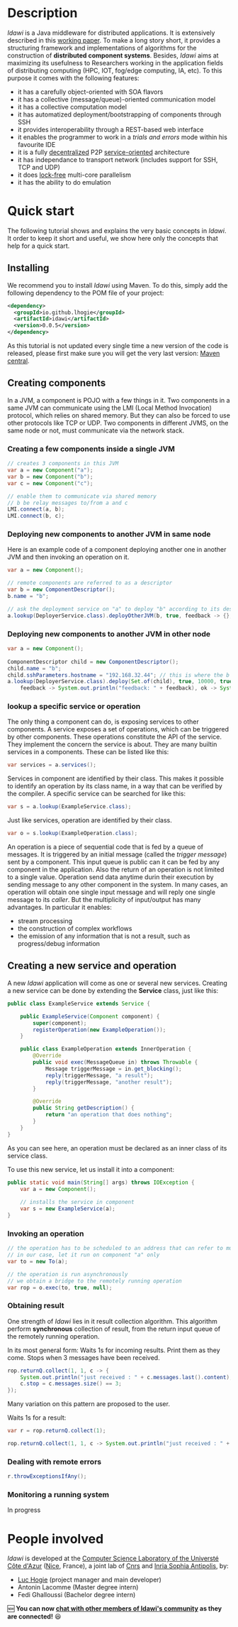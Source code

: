 # Description

*Idawi* is a Java middleware for distributed applications. It is extensively described in this [working paper](https://hal.archives-ouvertes.fr/hal-03562184). To make a long story short, it provides a structuring framework and implementations of algorithms for the construction of **distributed component systems**. Besides, *Idawi* aims at maximizing its usefulness to Researchers working in the application fields of distributing computing (HPC, IOT, fog/edge computing, IA, etc).
To this purpose it comes with the following features:
- it has a carefully object-oriented with SOA flavors
- it has a collective (message/queue)-oriented communication model
- it has a collective computation model
- it has automatized deployment/bootstrapping of components through SSH
- it provides interoperability through a REST-based web interface
- it enables the programmer to work in a *trials and errors* mode within his favourite IDE
- it is a fully [decentralized](https://en.wikipedia.org/wiki/Decentralised_system) P2P [service-oriented](https://en.wikipedia.org/wiki/Service-oriented_architecture) architecture
- it has independance to transport network (includes support for SSH, TCP and UDP)
- it does [lock-free](https://preshing.com/20120612/an-introduction-to-lock-free-programming/) multi-core parallelism
- it has the ability to do emulation




# Quick start
The following tutorial shows and explains the very basic concepts in *Idawi*. It order to keep it short and useful, we show here only the concepts that help for a quick start.
## Installing

We recommend you to install *Idawi* using Maven. To do this, simply add the following dependency to the POM file of your project:
```.xml
<dependency>
  <groupId>io.github.lhogie</groupId>
  <artifactId>idawi</artifactId>
  <version>0.0.5</version>
</dependency>
```
As this tutorial is not updated every single time a new version of the code is released, please first make sure you will get the very last version: [Maven central](https://search.maven.org/artifact/io.github.lhogie/idawi).

## Creating components
In a JVM, a component is POJO with a few things in it.
Two components in a same JVM can communicate using the LMI (Local Method Invocation) protocol, which relies on shared memory. But they can also be forced to use other protocols like TCP or UDP. Two components in different JVMS, on the same node or not, must communicate via the network stack.

### Creating a few components inside a single JVM
```java
// creates 3 components in this JVM
var a = new Component("a");
var b = new Component("b");
var c = new Component("c");

// enable them to communicate via shared memory
// b be relay messages to/from a and c
LMI.connect(a, b);
LMI.connect(b, c);
```
### Deploying new components to another JVM in same node

Here is an example code of a component deploying another one in another JVM and then invoking an operation on it.
```java
var a = new Component();

// remote components are referred to as a descriptor
var b = new ComponentDescriptor();
b.name = "b";

// ask the deployment service on "a" to deploy "b" according to its description
a.lookup(DeployerService.class).deployOtherJVM(b, true, feedback -> {}, ok -> {});
```
### Deploying new components to another JVM in other node
```java
var a = new Component();
		
ComponentDescriptor child = new ComponentDescriptor();
child.name = "b";
child.sshParameters.hostname = "192.168.32.44"; // this is where the b will be deployed to
a.lookup(DeployerService.class).deploy(Set.of(child), true, 10000, true,
	feedback -> System.out.println("feedback: " + feedback), ok -> System.out.println("peer ok: " + ok));
```


### lookup a specific service or operation
The only thing a component can do, is exposing services to other components. A service exposes a set of operations, which can be triggered by other components. These operations constitute the API of the service. They implement the concern the service is about. They are many builtin services in a components. These can be listed like this:
```java
var services = a.services();
```

Services in component are identified by their class.  This makes it possible to identify an operation by its class name, in a way that can be verified by the compiler.
A specific service can be searched for like this:
```java
var s = a.lookup(ExampleService.class);
```

Just like services, operation are identified by their class.
```java
var o = s.lookup(ExampleOperation.class);
```
An operation is a  piece of sequential code that is fed by a queue of messages. It is triggered by an initial message (called the *trigger message*) sent by a component. This input queue is public can it can be fed by any component in the application. Also the return of an operation is not limited to a single value. Operation send data anytime durin their execution by sending message to any other component in the system.
In many cases, an operation will obtain one single input message and will reply one single message to its *caller*. But the multiplicity of input/output has many advantages. In particular it enables:
- stream processing
- the construction of complex workflows
- the emission of any information that is not a result, such as progress/debug information

## Creating a new service and operation
A new *Idawi* application will come as one or several new services.
Creating a new service can be done by extending the __Service__ class, just like this:
```java
public class ExampleService extends Service {

	public ExampleService(Component component) {
		super(component);
		registerOperation(new ExampleOperation());
	}

	public class ExampleOperation extends InnerOperation {
		@Override
		public void exec(MessageQueue in) throws Throwable {
			Message triggerMessage = in.get_blocking();
			reply(triggerMessage, "a result");
			reply(triggerMessage, "another result");
		}

		@Override
		public String getDescription() {
			return "an operation that does nothing";
		}
	}
}
```
As you can see here, an operation must be declared as an inner class of its service class.


To use this new service, let us install it into a component:

```java
public static void main(String[] args) throws IOException {
	var a = new Component();
	
	// installs the service in component
	var s = new ExampleService(a);
}
```


### Invoking an operation
```java
// the operation has to be scheduled to an address that can refer to multiple components
// in our case, let it run on component "a" only
var to = new To(a);

// the operation is run asynchronously
// we obtain a bridge to the remotely running operation
var rop = o.exec(to, true, null);
```

### Obtaining result
One strength of *Idawi* lies in it result collection algorithm. This algorithm perform __synchronous__ collection of result, from the return input queue of the remotely running operation.

In its most general form:
Waits 1s for incoming results. Print them as they come.
Stops when 3 messages have been received.
```java
rop.returnQ.collect(1, 1, c -> {
	System.out.println("just received : " + c.messages.last().content);
	c.stop = c.messages.size() == 3;
});
```

Many variation on this pattern are proposed to the user.

Waits 1s for a result:
```java
var r = rop.returnQ.collect(1);
```

```java
rop.returnQ.collect(1, 1, c -> System.out.println("just received : " + c.messages.last().content));
```


### Dealing with remote errors
```java
r.throwExceptionsIfAny();
```

### Monitoring a running system
In progress

# People involved
 *Idawi* is developed at the
[Computer Science Laboratory of the Universté Côte d'Azur](http://www.i3s.unice.fr/en/comredEn) ([Nice](https://www.google.com/maps/@43.5168069,6.6753034,5633a,35y,67.34h,76.97t/data=!3m1!1e3), France),
a joint lab of [Cnrs](https://www.cnrs.fr) and [Inria Sophia Antipolis](https://www.inria.fr), by:
- [Luc Hogie](http://www.i3s.unice.fr/~hogie/) (project manager and main developer)
- Antonin Lacomme (Master degree intern)
- Fedi Ghalloussi (Bachelor degree intern)

:new: **You can now [chat with other members of Idawi's community](http://webchat.ircnet.net/?channels=idawi&uio=MT11bmRlZmluZWQb1) as they are connected!** :satisfied:

